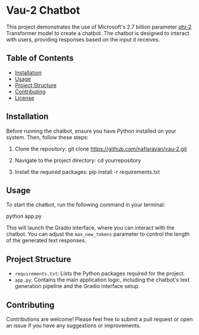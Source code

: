 # Vau-2 Chatbot

This project demonstrates the use of Microsoft's 2.7 billion parameter [phi-2](https://huggingface.co/microsoft/phi-2) Transformer model to create a chatbot. The chatbot is designed to interact with users, providing responses based on the input it receives.

## Table of Contents

- [Installation](#installation)
- [Usage](#usage)
- [Project Structure](#project-structure)
- [Contributing](#contributing)
- [License](#license)

## Installation

Before running the chatbot, ensure you have Python installed on your system. Then, follow these steps:

1. Clone the repository:
git clone https://github.com/nafisrayan/vau-2.git

2. Navigate to the project directory:
cd yourrepository

3. Install the required packages:
pip install -r requirements.txt


## Usage

To start the chatbot, run the following command in your terminal:

python app.py


This will launch the Gradio interface, where you can interact with the chatbot. You can adjust the `max_new_tokens` parameter to control the length of the generated text responses.

## Project Structure

- `requirements.txt`: Lists the Python packages required for the project.
- `app.py`: Contains the main application logic, including the chatbot's text generation pipeline and the Gradio interface setup.

## Contributing

Contributions are welcome! Please feel free to submit a pull request or open an issue if you have any suggestions or improvements.

